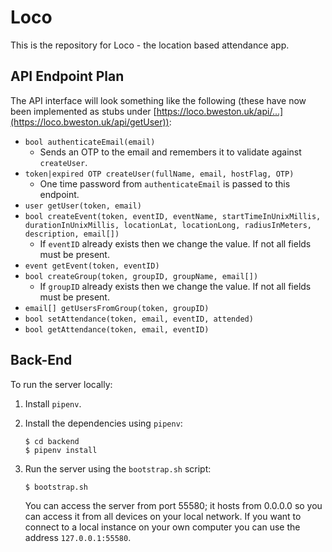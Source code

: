 # Loco
This is the repository for Loco - the location based attendance app.


## API Endpoint Plan
The API interface will look something like the following (these have now been implemented as stubs under [https://loco.bweston.uk/api/...](https://loco.bweston.uk/api/getUser)):

* `bool authenticateEmail(email)`
	* Sends an OTP to the email and remembers it to validate against `createUser`.
* `token|expired OTP createUser(fullName, email, hostFlag, OTP)`
	* One time password from `authenticateEmail` is passed to this endpoint.
* `user getUser(token, email)`
* `bool createEvent(token, eventID, eventName, startTimeInUnixMillis, durationInUnixMillis, locationLat, locationLong, radiusInMeters, description, email[])`
  *  If `eventID` already exists then we change the value. If not all fields must be present.
* `event getEvent(token, eventID)`
* `bool createGroup(token, groupID, groupName, email[])`
  *  If `groupID` already exists then we change the value. If not all fields must be present.
* `email[] getUsersFromGroup(token, groupID)`
* `bool setAttendance(token, email, eventID, attended)`
* `bool getAttendance(token, email, eventID)`

## Back-End
To run the server locally:

1. Install `pipenv`.
1. Install the dependencies using `pipenv`:
	
	```
	$ cd backend
	$ pipenv install
	```
1. Run the server using the `bootstrap.sh` script:
	
	```
	$ bootstrap.sh
	```
	
	You can access the server from port 55580; it hosts from 0.0.0.0 so you can access it from all devices on your local network. If you want to connect to a local instance on your own computer you can use the address `127.0.0.1:55580`.